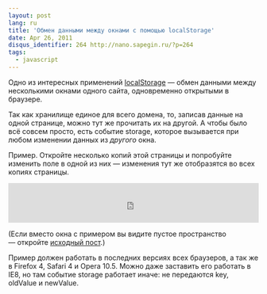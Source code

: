 ```yaml
---
layout: post
lang: ru
title: 'Обмен данными между окнами с помощью localStorage'
date: Apr 26, 2011
disqus_identifier: 264 http://nano.sapegin.ru/?p=264
tags:
  - javascript
---
```


Одно из интересных применений [localStorage](http://diveintohtml5.org/storage.html) — обмен данными между несколькими окнами одного сайта, одновременно открытыми в браузере.

Так как хранилище единое для всего домена, то, записав данные на одной странице, можно тут же прочитать их на другой. А чтобы было всё совсем просто, есть событие storage, которое вызывается при любом изменении данных из *другого* окна.

<!-- cut -->

Пример. Откройте несколько копий этой страницы и попробуйте изменить поле в одной из них — изменения тут же отобразятся во всех копиях страницы.

<iframe style="width: 100%; height: 80px" src="http://jsfiddle.net/sapegin/zkxGB/embedded/result,js,html/" allowfullscreen="allowfullscreen" frameborder="0"></iframe>

(Если вместо окна с примером вы видите пустое пространство — откройте [исходный пост](http://nano.sapegin.ru/all/obmen-dannymi-mezhdu-oknami-s-pomoschyu-localstorage).)

Пример должен работать в последних версиях всех браузеров, а так же в Firefox 4, Safari 4 и Opera 10.5. Можно даже заставить его работать в IE8, но там событие storage работает иначе: не передаются key, oldValue и newValue.
